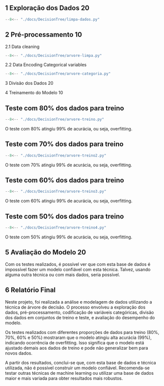 ## 1	Exploração dos Dados 20

``` python exec="on" html="0"
--8<-- "./docs/DecisionTree/limpa-dados.py"
```

## 2	Pré-processamento 10

2.1 Data cleaning

``` python exec="on" html="0"
--8<-- "./docs/DecisionTree/arvore-limpa.py"
```

2.2 Data Encoding Categorical variables

``` python exec="on" html="0"
--8<-- "./docs/DecisionTree/arvore-categoria.py"
```

3	Divisão dos Dados 20

4	Treinamento do Modelo 10

## Teste com 80% dos dados para treino

``` python exec="on" html="0"
--8<-- "./docs/DecisionTree/arvore-treino.py"
```

<object type="image/svg+xml" data="arvore.svg"></object>

O teste com 80% atingiu 99% de acurácia, ou seja, overfitting.

## Teste com 70% dos dados para treino

``` python exec="on" html="0"
--8<-- "./docs/DecisionTree/arvore-treino2.py"
```

O teste com 70% atingiu 99% de acurácia, ou seja, overfitting.

## Teste com 60% dos dados para treino

``` python exec="on" html="0"
--8<-- "./docs/DecisionTree/arvore-treino3.py"
```

O teste com 60% atingiu 99% de acurácia, ou seja, overfitting.

## Teste com 50% dos dados para treino

``` python exec="on" html="0"
--8<-- "./docs/DecisionTree/arvore-treino4.py"
```

O teste com 50% atingiu 99% de acurácia, ou seja, overfitting.

## 5	Avaliação do Modelo	20

Com os testes realizados, é possível ver que com esta base de dados é impossível fazer um modelo confiável com esta técnica. Talvez, usando alguma outra técnica ou com mais dados, seria possível.


## 6	Relatório Final

Neste projeto, foi realizada a análise e modelagem de dados utilizando a técnica de árvore de decisão. O processo envolveu a exploração dos dados, pré-processamento, codificação de variáveis categóricas, divisão dos dados em conjuntos de treino e teste, e avaliação do desempenho do modelo.

Os testes realizados com diferentes proporções de dados para treino (80%, 70%, 60% e 50%) mostraram que o modelo atingiu alta acurácia (99%), indicando ocorrência de overfitting. Isso significa que o modelo está ajustado demais aos dados de treino e pode não generalizar bem para novos dados.

A partir dos resultados, conclui-se que, com esta base de dados e técnica utilizada, não é possível construir um modelo confiável. Recomenda-se testar outras técnicas de machine learning ou utilizar uma base de dados maior e mais variada para obter resultados mais robustos.
